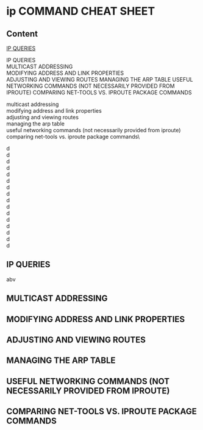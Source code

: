 # ip COMMAND CHEAT SHEET

## Content

[IP QUERIES](#IP_QUERIES)

IP QUERIES\
MULTICAST ADDRESSING\
MODIFYING ADDRESS AND LINK PROPERTIES\
ADJUSTING AND VIEWING ROUTES
MANAGING THE ARP TABLE
USEFUL NETWORKING COMMANDS (NOT NECESSARILY PROVIDED FROM IPROUTE)
COMPARING NET-TOOLS VS. IPROUTE PACKAGE COMMANDS



multicast addressing\
modifying address and link properties\
adjusting and viewing routes\
managing the arp table\
useful networking commands (not necessarily provided from iproute)\
comparing net-tools vs. iproute package commands\



d\
d\
d\
d\
d\
d\
d\
d\
d\
d\
d\
d\
d\
d\
d\
d


## IP QUERIES <a name="IP_QUERIES"></a>
abv
## MULTICAST ADDRESSING
## MODIFYING ADDRESS AND LINK PROPERTIES
## ADJUSTING AND VIEWING ROUTES
## MANAGING THE ARP TABLE
## USEFUL NETWORKING COMMANDS (NOT NECESSARILY PROVIDED FROM IPROUTE)
## COMPARING NET-TOOLS VS. IPROUTE PACKAGE COMMANDS
